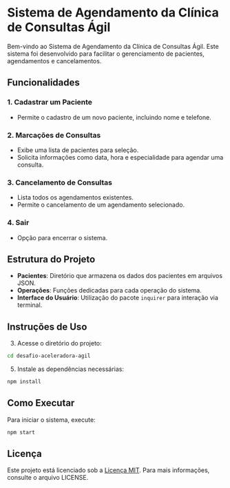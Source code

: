 # Sistema de Agendamento da Clínica de Consultas Ágil

Bem-vindo ao Sistema de Agendamento da Clínica de Consultas Ágil. Este sistema foi desenvolvido para facilitar o gerenciamento de pacientes, agendamentos e cancelamentos.

## Funcionalidades

### 1. Cadastrar um Paciente
- Permite o cadastro de um novo paciente, incluindo nome e telefone.

### 2. Marcações de Consultas
- Exibe uma lista de pacientes para seleção.
- Solicita informações como data, hora e especialidade para agendar uma consulta.

### 3. Cancelamento de Consultas
- Lista todos os agendamentos existentes.
- Permite o cancelamento de um agendamento selecionado.

### 4. Sair
- Opção para encerrar o sistema.

## Estrutura do Projeto

- **Pacientes**: Diretório que armazena os dados dos pacientes em arquivos JSON.
- **Operações**: Funções dedicadas para cada operação do sistema.
- **Interface do Usuário**: Utilização do pacote `inquirer` para interação via terminal.

## Instruções de Uso

3. Acesse o diretório do projeto:
```bash
cd desafio-aceleradora-agil
```

5. Instale as dependências necessárias:
```bash
npm install
```

## Como Executar

Para iniciar o sistema, execute:
```bash
npm start
```
## Licença

Este projeto está licenciado sob a [Licença MIT](LICENSE). Para mais informações, consulte o arquivo LICENSE.
